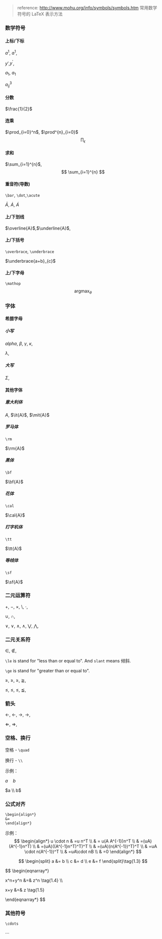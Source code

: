 > reference: http://www.mohu.org/info/symbols/symbols.htm 常用数学符号的 LaTeX 表示方法



### 数学符号

#### 上标/下标

$a^1$, $a^{1}​$, 

$y'$,$y^{'}$,

$a_1$, $a_{1}$

$a^{3}_{ij}$

#### 分数

$\frac{1}{2}​$

#### 连乘

$\prod_{i=0}^n$, $\prod^{n}_{i=0}$
$$
\prod_\epsilon
$$


#### 求和

$\sum_{i=1}^{n}​$, 
$$
\sum_{i=1}^{n}
$$


#### 重音符(导数)

`\bar`, `\dot`,`\acute`

$\bar{A}$, $\dot{A}$, $\acute{A}$ 

#### 上/下划线

$\overline{A}$,$\underline{A}$, 

#### 上/下括号

`\overbrace`, `\underbrace`

$\underbrace{a+b}_{c}$

#### 上/下字母

`\mathop`
$$
\mathop{\arg \max}_{\theta}
$$

### 字体

#### 希腊字母

##### 小写

$alpha$, $\beta$, $\gamma$, $\kappa$,

$\lambda$,

##### 大写

$\Sigma$, 

#### 其他字体

##### 意大利体

$A$, $\it{A}$, $\mit{A}$

##### 罗马体

`\rm`

$\rm{A}$

##### 黑体

`\bf`

$\bf{A}$

##### 花体

`\cal`

$\cal{A}$

##### 打字机体

`\tt`

$\tt{A}$

##### 等线体

`\sf`

$\sf{A}$

### 二元运算符

$+$, $-$, $\times$, $\setminus$, $\cdot$, 

$\cup$, $\cap$, 

$\vee$, $\lor$, $\wedge$, $\land$, $\bigvee$, $\bigwedge$, 

### 二元关系符

$\in$, $\notin$,



`\le` is stand for "less than or equal to".  And `slant` means 倾斜. 

`\ge` is stand for "greater than or equal to".

$\ge$, $\geq$, $\geqslant$, $\geqq$,

$\le$, $\leq$, $\leqslant$, $\leqq$,



### 箭头

$\leftarrow$, $\gets$, $\rightarrow$, $\to$,

$\Leftarrow$, $\Rightarrow$,

### 空格、换行

空格 - `\quad`

换行 - `\\`

示例：

$a \quad b$

$a \\ b$

### 公式对齐

```
\begin{align*}
&=
\end{align*}
```

示例：
$$
\begin{align*}
u \cdot n
& =u n^T \\
& = u(A A^{-1})n^T \\
& =(uA)(A^{-1}n^T) \\
& =(uA)((A^{-1}n^T)^T)^T \\
& =(uA)(n(A^{-1})^T)^T \\
& =uA \cdot n(A^{-1})^T \\
& =uA\cdot nB \\
& =0
\end{align*}
$$


$$
\begin{split}
a &= b \\
c &= d \\
e &= f 
\end{split}\tag{1.3}
$$

$$
\begin{eqnarray*}

x^n+y^n &=& z^n \tag{1.4} \\\

x+y &=& z \tag{1.5}

\end{eqnarray*}
$$

### 其他符号

`\cdots`

$\cdots$


